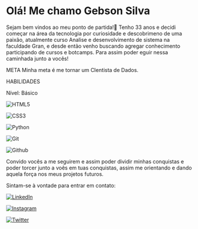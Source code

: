 
# Olá! Me chamo Gebson Silva

Sejam bem vindos ao meu ponto de partida!🚀
Tenho 33 anos e decidi começar na área da tecnologia por curiosidade e descobrimeno de uma paixão, atualmente curso Analise e desenvolvimento de sistema na faculdade Gran, e desde então venho buscando agregar conhecimento participando de cursos e botcamps.
Para assim poder eguir nessa caminhada junto a vocês!

META Minha meta é me tornar um CIentista de Dados. 

HABILIDADES

Nível: Básico


![HTML5](https://img.shields.io/badge/HTML5-000?style=for-the-badge&logo=html5)

![CSS3](https://img.shields.io/badge/CSS3-000?style=for-the-badge&logo=css3&logoColor=264CE4)

![Python](https://img.shields.io/badge/Git-000?style=for-the-badge&logo=python)

![Git](https://img.shields.io/badge/Git-000?style=for-the-badge&logo=git)

![Github](https://img.shields.io/badge/Github-000?style=for-the-badge&logo=github)




Convido vocês a me seguirem e assim poder dividir minhas conquistas e poder torcer junto a voês em tuas conquistas, assim me orientando e dando aquela força nos meus projetos futuros.




Sintam-se à vontade para entrar em contato:


[![LinkedIn](https://img.shields.io/badge/LinkedIn-000?style=for-the-badge&logo=linkedin&logoColor=0E76A8)](https://www.linkedin.com/in/gebson-lima-da-silva-40a47344/)

[![Instagram](https://img.shields.io/badge/Instagram-000?style=for-the-badge&logo=instagram)](https://www.instagram.com/gebsonldas/)

[![Twitter](https://img.shields.io/badge/Twitter-000?style=for-the-badge&logo=twitter)](https://twitter.com/Gebson_89)

